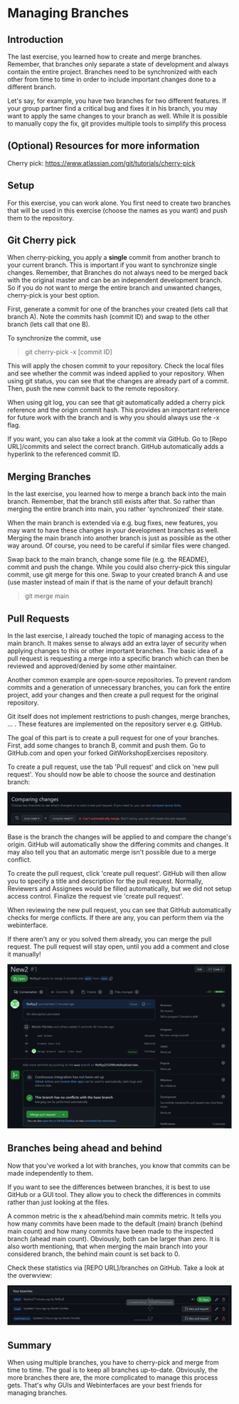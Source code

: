 # Managing Branches

## Introduction

The last exercise, you learned how to create and merge branches.
Remember, that branches only separate a state of development and always contain the entire project.
Branches need to be synchronized with each other from time to time in order to include important changes done to a different branch.

Let's say, for example, you have two branches for two different features.
If your group partner find a critical bug and fixes it in his branch, you may want to apply the same changes to your branch as well.
While it is possible to manually copy the fix, git provides multiple tools to simplify this process

## (Optional) Resources for more information

Cherry pick: https://www.atlassian.com/git/tutorials/cherry-pick

## Setup

For this exercise, you can work alone.
You first need to create two branches that will be used in this exercise (choose the names as you want) and push them to the repository.

## Git Cherry pick

When cherry-picking, you apply a **single** commit from another branch to your current branch.
This is important if you want to synchronize single changes.
Remember, that Branches do not always need to be merged back with the original master and can be an independent development branch.
So if you do not want to merge the entire branch and unwanted changes, cherry-pick is your best option.

First, generate a commit for one of the branches your created (lets call that branch A).
Note the commits hash (commit ID) and swap to the other branch (lets call that one B).

To synchronize the commit, use

> git cherry-pick -x [commit ID]

This will apply the chosen commit to your repository.
Check the local files and see whether the commit was indeed applied to your repository.
When using git status, you can see that the changes are already part of a commit.
Then, push the new commit back to the remote repository.

When using git log, you can see that git automatically added a cherry pick reference and the origin commit hash.
This provides an important reference for future work with the branch and is why you should always use the -x flag.

If you want, you can also take a look at the commit via GitHub.
Go to [Repo URL]/commits and select the correct branch.
GitHub automatically adds a hyperlink to the referenced commit ID.

## Merging Branches

In the last exercise, you learned how to merge a branch back into the main branch.
Remember, that the branch still exists after that.
So rather than merging the entire branch into main, you rather 'synchronized' their state.

When the main branch is extended via e.g. bug fixes, new features, you may want to have these changes in your development branches as well.
Merging the main branch into another branch is just as possible as the other way around.
Of course, you need to be careful if similar files were changed.

Swap back to the main branch, change some file (e.g. the README), commit and push the change.
While you could also cherry-pick this singular commit, use git merge for this one.
Swap to your created branch A and use (use master instead of main if that is the name of your default branch)

> git merge main

## Pull Requests

In the last exercise, I already touched the topic of managing access to the main branch.
It makes sense to always add an extra layer of security when applying changes to this or other important branches.
The basic idea of a pull request is requesting a merge into a specific branch which can then be reviewed and approved/denied by some other maintainer.

Another common example are open-source repositories.
To prevent random commits and a generation of unnecessary branches, you can fork the entire project, add your changes and then create a pull request for the original repository.

Git itself does not implement restrictions to push changes, merge branches, ... .
These features are implemented on the repository server e.g. GitHub.

The goal of this part is to create a pull request for one of your branches.
First, add some changes to branch B, commit and push them.
Go to GitHub.com and open your forked GitWorkshopExercises repository.

To create a pull request, use the tab 'Pull request' and click on 'new pull request'.
You should now be able to choose the source and destination branch:

<img src="pr.PNG">

Base is the branch the changes will be applied to and compare the change's origin.
GitHub will automatically show the differing commits and changes.
It may also tell you that an automatic merge isn't possible due to a merge conflict.

To create the pull request, click 'create pull request'.
GitHub will then allow you to specify a title and description for the pull request.
Normally, Reviewers and Assignees would be filled automatically, but we did not setup access control.
Finalize the request vie 'create pull request'.

When reviewing the new pull request, you can see that GitHub automatically checks for merge conflicts.
If there are any, you can perform them via the webinterface.

If there aren't any or you solved them already, you can merge the pull request.
The pull request will stay open, until you add a comment and close it manually!

<img src="mr.PNG">

## Branches being ahead and behind

Now that you've worked a lot with branches, you know that commits can be made independently to them.

If you want to see the differences between branches, it is best to use GitHub or a GUI tool.
They allow you to check the differences in commits rather than just looking at the files.

A common metric is the x ahead/behind main commits metric.
It tells you how many commits have been made to the default (main) branch (behind main count) and how many commits have been made to the inspected branch (ahead main count).
Obviously, both can be larger than zero.
It is also worth mentioning, that when merging the main branch into your considered branch, the behind main count is set back to 0.

Check these statistics via [REPO URL]/branches on GitHub.
Take a look at the overwview:

<img src="branches.PNG">

## Summary

When using multiple branches, you have to cherry-pick and merge from time to time.
The goal is to keep all branches up-to-date.
Obviously, the more branches there are, the more complicated to manage this process gets.
That's why GUIs and Webinterfaces are your best friends for managing branches.
